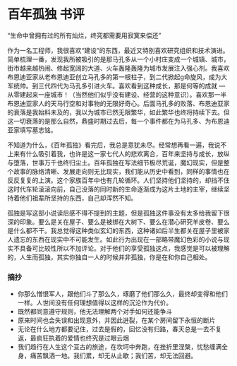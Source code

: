 # 百年孤独 书评

“生命中曾拥有过的所有灿烂，终究都需要用寂寞来偿还”

作为一名工程师，我很喜欢“建设”的东西，最近又特别喜欢研究组织和技术演进。简单梳理一番，发现我所被吸引的是那马孔多从一个小村庄变成一个城镇、城市，街市越来越热闹、修起宽阔的大道、火车轰隆轰隆为城市发展注入强心剂。我喜欢布恩迪亚家从老布恩迪亚创立马孔多的第一根柱子，到二代掀起g命旋风，成为大军统帅。到三代四代为马孔多引进火车。喜欢看到这种成长，那是何等的成就 — 从零建起来一座城市！（当然他们似乎没有建设、经营的这种意识）。喜欢那一半布恩迪亚家人的天马行空和对事物的无限好奇心。后面马孔多的败落、布恩迪亚家的衰落是我始料未及的，我以为城市已然无限繁华，如此繁华也终将持续下去。但这一切衰落的是那么自然，鼎盛时期过去后，每一个事件都在为马孔多、为布恩迪亚家填写墓志铭。

不知道为什么，《百年孤独》看完后，我总是意犹未尽。经常想再看一遍，我说不上来有什么吸引着我，也许是这一家七代人的悲欢离合，百年来坚持与成长，放纵与堕落，世事万千也终归尘土。百年孤独在写法细节极尽荒诞，魔幻现实，但是整个故事的脉络清晰、发展走向则无比现实，我们能从历史中看到，同样的事情也在反反复复的上演。这个家族百年中也有几轮循环。人们坚持他们坚持的，却挡不住这时代车轮滚滚向前，自己没落的同时新的生命逐渐成为这片土地的主宰，继续坚持着他们祖辈所坚持的东西，自己却浑然不知。

孤独是写这部小说读后感不得不提到的主题，但是孤独这件事没有太多给我留下很深的印象。要么是关在屋子、要么是被绑在大树下、要么在潜心研究羊皮卷、要么是什么都不干。我总觉得这种类似玄幻的东西，这种诸如后半生都关在屋子里被家人遗忘的东西在现实中不可能发生。如此行为出现在一部略带魔幻色彩的小说与现实不具备可比较性所以不加评论。对于他们的享受孤独这点，我感觉是可以被理解的，人生而孤独，其实你独自一人的时候并非孤独，你是在和你自己相处。

### 摘抄

- 你那么憎恨军人，跟他们斗了那么久，琢磨了他们那么久，最终却变得和他们一样。人世间没有任何理想值得以这样的沉沦作为代价。
- 既然都同意遵守规则，他无法理解两个对手如何还能争斗
- 原来时间也会失误和出现意外，并因此迸裂，在某个房间留下永恒的断片
- 无论在什么地方都要记住，过去是假的，回忆没有归路，春天总是一去不复返，最疯狂执着的爱情也终究是过眼云烟
- 我们趋行在人生这个亘古的旅途，在坎坷中奔跑，在挫折里涅槃，忧愁缠满全身，痛苦飘洒一地。我们累，却无从止歇；我们苦，却无法回避。
